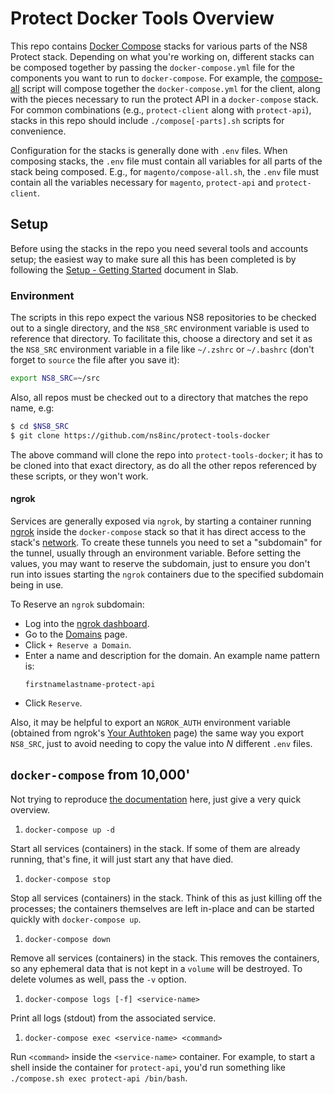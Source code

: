 
# Protect Docker Tools Overview

This repo contains [Docker Compose](https://docs.docker.com/compose/) stacks for various parts of the NS8 Protect stack. Depending on what you're working on, different stacks can be composed together by passing the `docker-compose.yml` file for the components you want to run to `docker-compose`.  For example, the [compose-all](../protect-client/compose-all.sh) script will compose together the `docker-compose.yml` for the client, along with the pieces necessary to run the protect API in a `docker-compose` stack. For common combinations (e.g., `protect-client` along with `protect-api`), stacks in this repo should include `./compose[-parts].sh` scripts for convenience.

Configuration for the stacks is generally done with `.env` files.  When composing stacks, the `.env` file must contain all variables for all parts of the stack being composed. E.g., for `magento/compose-all.sh`, the `.env` file must contain all the variables necessary for `magento`, `protect-api` and `protect-client`.

## Setup

Before using the stacks in the repo you need several tools and accounts setup; the easiest way to make sure all this has been completed is by following the [Setup - Getting Started](https://ns8.slab.com/posts/setup-getting-started-sph7gsfr) document in Slab.

### Environment

The scripts in this repo expect the various NS8 repositories to be checked out to a single directory, and the `NS8_SRC` environment variable is used to reference that directory.  To facilitate this, choose a directory and set it as the `NS8_SRC` environment variable in a file like `~/.zshrc` or `~/.bashrc` (don't forget to `source` the file after you save it):

```bash
export NS8_SRC=~/src
```

Also, all repos must be checked out to a directory that matches the repo name, e.g:

```bash
$ cd $NS8_SRC
$ git clone https://github.com/ns8inc/protect-tools-docker
```

The above command will clone the repo into `protect-tools-docker`; it has to be cloned into that exact directory, as do all the other repos referenced by these scripts, or they won't work.

#### ngrok

Services are generally exposed via `ngrok`, by starting a container running [ngrok](https://hub.docker.com/r/wernight/ngrok/) inside the `docker-compose` stack so that it has direct access to the stack's [network](https://docs.docker.com/compose/networking/#specify-custom-networks). To create these tunnels you need to set a "subdomain" for the tunnel, usually through an environment variable. Before setting the values, you may want to reserve the subdomain, just to ensure you don't run into issues starting the `ngrok` containers due to the specified subdomain being in use.

To Reserve an `ngrok` subdomain:

- Log into the [ngrok dashboard](https://dashboard.ngrok.com/login).
- Go to the [Domains](https://dashboard.ngrok.com/endpoints/domains) page.
- Click `+ Reserve a Domain`.
- Enter a name and description for the domain. An example name pattern is:
    ```
    firstnamelastname-protect-api
    ```
- Click `Reserve`.

Also, it may be helpful to export an `NGROK_AUTH` environment variable (obtained from ngrok's [Your Authtoken](https://dashboard.ngrok.com/auth/your-authtoken) page) the same way you export `NS8_SRC`, just to avoid needing to copy the value into *N* different `.env` files.

## `docker-compose` from 10,000'

Not trying to reproduce [the documentation](https://docs.docker.com/compose/reference/overview/) here, just give a very quick overview.

1. `docker-compose up -d`

Start all services (containers) in the stack.  If some of them are already running, that's fine, it will just start any that have died.

1. `docker-compose stop`

Stop all services (containers) in the stack.  Think of this as just killing off the processes; the containers themselves are left in-place and can be started quickly with `docker-compose up`.

1. `docker-compose down`

Remove all services (containers) in the stack. This removes the containers, so any ephemeral data that is not kept in a `volume` will be destroyed. To delete volumes as well, pass the `-v` option.

1. `docker-compose logs [-f] <service-name>`

Print all logs (stdout) from the associated service.

1. `docker-compose exec <service-name> <command>`

Run `<command>` inside the `<service-name>` container.  For example, to start a shell inside the container for `protect-api`, you'd run something like `./compose.sh exec protect-api /bin/bash`.
